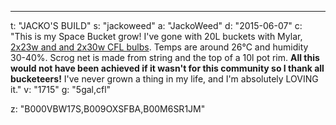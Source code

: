 ---
t: "JACKO'S BUILD"
s: "jackoweed"
a: "JackoWeed"
d: "2015-06-07"
c: "This is my Space Bucket grow! I've gone with 20L buckets with Mylar, <a href='http://www.amazon.com/s/?_encoding=UTF8&camp=1789&creative=390957&field-keywords=23w%20cfl&linkCode=ur2&rh=i%3Aaps%2Ck%3A23w%20cfl&tag=spacbuck-20&url=search-alias%3Daps&linkId=TOD5YZ7WINHSD7WK'>2x23w and and 2x30w CFL bulbs</a>. Temps are around 26°C and humidity 30-40%. Scrog net is made from string and the top of a 10l pot rim. <strong>All this would not have been achieved if it wasn't for this community so I thank all bucketeers!</strong> I've never grown a thing in my life, and I'm absolutely LOVING it."
v: "1715"
g: "5gal,cfl"

z: "B000VBW17S,B009OXSFBA,B00M6SR1JM"
